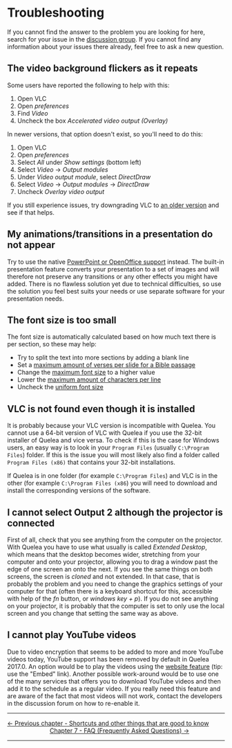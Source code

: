 # Troubleshooting

If you cannot find the answer to the problem you are looking for here,
search for your issue in the [discussion group](https://quelea.discourse.group). If you cannot
find any information about your issues there already, feel free to ask a
new question.

## The video background flickers as it repeats

Some users have reported the following to help with this:

1.  Open VLC
2.  Open _preferences_
3.  Find _Video_
4.  Uncheck the box _Accelerated video output (Overlay)_

In newer versions, that option doesn't exist, so you'll need to do this:

1.  Open VLC
2.  Open _preferences_
3.  Select _All_ under _Show settings_ (bottom left)
4.  Select _Video_ -&gt; _Output modules_
5.  Under _Video output module_, select _DirectDraw_
6.  Select _Video_ -&gt; _Output modules_ -&gt; _DirectDraw_
7.  Uncheck _Overlay video output_

If you still experience issues, try downgrading VLC to [an older version](http://download.videolan.org/pub/videolan/vlc/2.2.0/win64/vlc-2.2.0-win64.exe) and see if that helps.

## My animations/transitions in a presentation do not appear

Try to use the native [PowerPoint or OpenOffice
support](Presentations_tab "Presentations tab") instead. The built-in
presentation feature converts your presentation to a set of images and
will therefore not preserve any transitions or any other effects you
might have added. There is no flawless solution yet due to technical
difficulties, so use the solution you feel best suits your needs or use
separate software for your presentation needs.

## The font size is too small

The font size is automatically calculated based on how much text there is per section, so these may help:

* Try to split the text into more sections by adding a blank line
* Set a [maximum amount of verses per slide for a Bible passage](/Bible_tab#Layout_of_Bible_passages "wikilink")
* Change the [maximum font size](/General_tab#Maximum_font_size "wikilink") to a higher value
* Lower the [maximum amount of characters per line](/General_tab#Maximum_characters_per_line "wikilink")
* Uncheck the [uniform font size](/General_tab#Use_uniform_font_size "wikilink")

## VLC is not found even though it is installed

It is probably because your VLC version is incompatible with Quelea. You cannot use a 64-bit version of VLC with Quelea if you use the 32-bit installer of Quelea and vice versa. To check if this is the case for Windows users, an easy way is to look in your `Program Files` (usually `C:\Program Files`) folder. If this is the issue you will most likely also find a folder called `Program Files (x86)` that contains your 32-bit installations. 

If Quelea is in one folder (for example `C:\Program Files`) and VLC is in the other (for example `C:\Program Files (x86`) you will need to download and install the corresponding versions of the software.

## I cannot select Output 2 although the projector is connected

First of all, check that you see anything from the computer on the projector. With Quelea you have to use what usually is called _Extended Desktop_, which means that the desktop becomes wider, stretching from your computer and onto your projector, allowing you to drag a window past the edge of one screen an onto the next. If you see the same things on both screens, the screen is _cloned_ and not extended. In that case, that is probably the problem and you need to change the graphics settings of your computer for that (often there is a keyboard shortcut for this, accessible with help of the _fn_ button, or _windows key + p_). If you do not see anything on your projector, it is probably that the computer is set to only use the local screen and you change that setting the same way as above. 

## I cannot play YouTube videos

Due to video encryption that seems to be added to more and more YouTube videos today, YouTube support has been removed by default in Quelea 2017.0. An option would be to play the videos using the [website feature](Displaying_a_website "Displaying a website") (tip: use the "Embed" link). Another possible work-around would be to use one of the many services that offers you to download YouTube videos and then add it to the schedule as a regular video. If you really need this feature and are aware of the fact that most videos will not work, contact the developers in the discussion forum on how to re-enable it.

-----



[← Previous chapter - Shortcuts and other things that are good to
know](Shortcuts_and_other_things_that_are_good_to_know "Shortcuts and other things that are good to know")
&nbsp;&nbsp;&nbsp;&nbsp;&nbsp;&nbsp;&nbsp;&nbsp;&nbsp;&nbsp;&nbsp;&nbsp;&nbsp;&nbsp;&nbsp;&nbsp;&nbsp;&nbsp;&nbsp;&nbsp;&nbsp;&nbsp;&nbsp;&nbsp; [Chapter 7 - FAQ (Frequently Asked Questions) →](FAQ_(Frequently_Asked_Questions) "FAQ (Frequently Asked Questions)")

---
